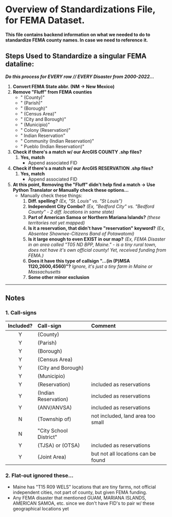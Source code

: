 # Overview of Standardizations File, for FEMA Dataset.
**This file contains backend information on what we needed to do to standardize FEMA county names. In case we need to reference it.**

## Steps Used to Standardize a singular FEMA dataline:
***Do this process for EVERY row // EVERY Disaster from 2000-2022...***
1. **Convert FEMA State abbr. (NM -> New Mexico)**
2. **Remove "Fluff" from FEMA counties**
   * " (County)"
   * " (Parish)"
   * " (Borough)"
   * " (Census Area)"
   * " (City and Borough)"
   * " (Municipio)"
   * " Colony (Reservation)"
   * " Indian Reservation"
   * " Community (Indian Reservation)"
   * " Pueblo (Indian Reservation)"
3. **Check if there's a match w/ our ArcGIS COUNTY .shp files?**
   1. **Yes, match**
      * Append associated FID
4. **Check if there's a match w/ our ArcGIS RESERVATION .shp files?**
   1. **Yes, match**
      * Append associated FID
5. **At this point, Removing the "Fluff" didn't help find a match -> Use Python Translator or Manually check these options...**
   * Manually check these things:
     1. **Diff. spelling?**  *(Ex, "St. Louis" vs. "St Louis")*
     2. **Independent City Combo?**  *(Ex, "Bedford City" vs. "Bedford County" - 2 diff. locations in same state)*
     3. **Part of American Samoa or Northern Mariana Islands?**  *(these territories not yet mapped)*
     4. **Is it a reservation, that didn't have "reservation" keyword?**  *(Ex, Absentee Shawnee-Citizens Band of Potawatomi)*
     5. **Is it large enough to even EXIST in our map?**  *(Ex, FEMA Disaster in an area called "T05 ND BPP, Maine." - is a tiny rural town, does not have it's own official county! Yet, received funding from FEMA.)*
     6. **Does it have this type of callsign "...(in (P)MSA 1120,2600,4560)"?**  *Ignore, it's just a tiny farm in Maine or Massachusetts*
     7. **Some other minor exclusion**

- - - 

## Notes

### 1. Call-signs
| Included? | Call-sign              | Comment                            |
|:---------:|:-----------------------|:-----------------------------------|
|     Y     | (County)               |                                    |
|     Y     | (Parish)               |                                    |
|     Y     | (Borough)              |                                    |
|     Y     | (Census Area)          |                                    |
|     Y     | (City and Borough)     |                                    |
|     Y     | (Municipio)            |                                    |
|     Y     | (Reservation)          | included as reservations           |
|     Y     | (Indian Reservation)   | included as reservations           |
|     Y     | (ANV/ANVSA)            | included as reservations           |
|     N     | (Township of)          | not included, land area too small  |
|     N     | "City School District" |                                    |
|     Y     | (TJSA) or (OTSA)       | included as reservations           |
|     Y     | (Joint Area)           | but not all locations can be found |


### 2. Flat-out ignored these...
* Maine has "T15 R09 WELS" locations that are tiny farms, not official independent cities, not part of county, 
but given FEMA funding.
* Any FEMA disaster that mentioned GUAM, MARIANA ISLANDS, AMERICAN SAMOA, etc. since we don't have FID's 
to pair w/ these geographical locations yet
